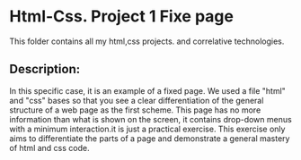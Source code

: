 # Html-Css. Project 1 Fixe page
This folder contains all my html,css projects. and correlative technologies.

## Description: 
In this specific case, it is an example of a fixed page. We used a file "html" and "css" bases so that you see a clear differentiation of the general structure of a web page as the first scheme. This page has no more information than what is shown on the screen, it contains drop-down menus with a minimum interaction.it is just a practical exercise.
This exercise only aims to differentiate the parts of a page and demonstrate a general mastery of html and css code.

